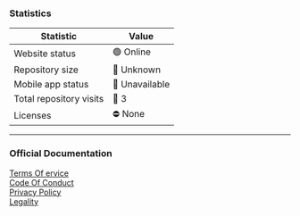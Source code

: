 ### Statistics
| Statistic | Value |
|----------|----------|
| Website status   | 🟢 Online   |
| Repository size   | 🤔 Unknown   |
| Mobile app status   | 📵 Unavailable   |
| Total repository visits   | 👀 3   |
| Licenses   | ⛔ None  |

---

### Official Documentation
[Terms Of ervice](https://google.com/404)  
[Code Of Conduct](https://google.com/404)  
[Privacy Policy](https://google.com/404)  
[Legality](https://google.com/404)  
